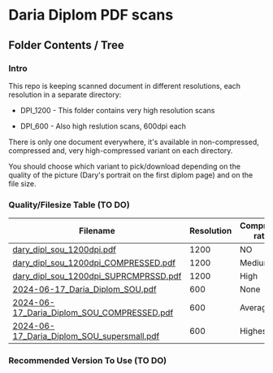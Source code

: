 # Daria Diplom PDF scans

## Folder Contents / Tree 

### Intro

This repo is keeping scanned document in different resolutions, each resolution in a separate directory:

- DPI_1200 - This folder contains very high resolution scans 

- DPI_600 - Also high reslution scans, 600dpi each

There is only one document everywhere, it's available in non-compressed, compressed and, very high-compressed variant on each directory. 

You should choose which variant to pick/download depending on the quality of the picture (Dary's portrait on the first diplom page) and on the file size. 

### Quality/Filesize Table (TO DO)

|Filename|Resolution|Compress-ratio|File Size (Megabites)|
|--------|----------|--------------|---------|
|[dary_dipl_sou_1200dpi.pdf](https://github.com/chvdr/dary-diploma/blob/master/DPI_1200/dary_dipl_sou_1200dpi.pdf)|1200|NO|27|
|[dary_dipl_sou_1200dpi_COMPRESSED.pdf](https://github.com/chvdr/dary-diploma/blob/master/DPI_1200/dary_dipl_sou_1200dpi_COMPRESSED.pdf)|1200|Medium|12|
|[dary_dipl_sou_1200dpi_SUPRCMPRSSD.pdf](https://github.com/chvdr/dary-diploma/blob/master/DPI_1200/dary_dipl_sou_1200dpi_SUPRCMPRSSD.pdf)|1200|High|4.1|
| [2024-06-17_Daria_Diplom_SOU.pdf](https://github.com/chvdr/dary-diploma/blob/master/DPI_600/2024-06-17_Daria_Diplom_SOU.pdf) | 600 | None | 8.5 |
| [2024-06-17_Daria_Diplom_SOU_COMPRESSED.pdf](https://github.com/chvdr/dary-diploma/blob/master/DPI_600/2024-06-17_Daria_Diplom_SOU_COMPRESSED.pdf) | 600 | Average | 3.4 |
|[2024-06-17_Daria_Diplom_SOU_supersmall.pdf](https://github.com/chvdr/dary-diploma/blob/master/DPI_600/2024-06-17_Daria_Diplom_SOU_supersmall.pdf)|600|Highest|1.2|



### Recommended Version To Use (TO DO)



